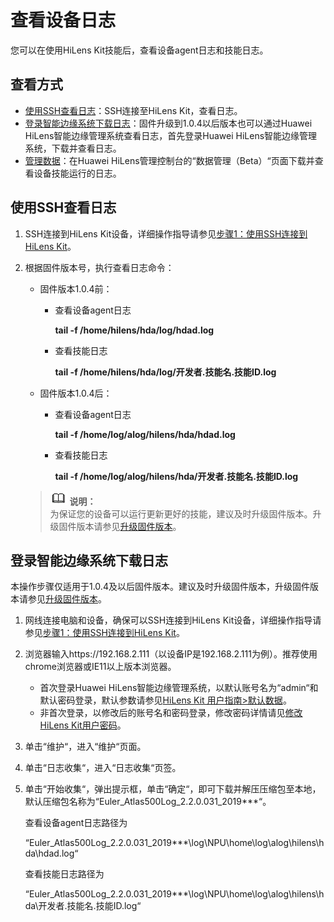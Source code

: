 # 查看设备日志<a name="hilens_02_0052"></a>

您可以在使用HiLens Kit技能后，查看设备agent日志和技能日志。

## 查看方式<a name="section13254529392"></a>

-   [使用SSH查看日志](#section125745599420)：SSH连接至HiLens Kit，查看日志。
-   [登录智能边缘系统下载日志](#section16861334165515)：固件升级到1.0.4以后版本也可以通过Huawei HiLens智能边缘管理系统查看日志，首先登录Huawei HiLens智能边缘管理系统，下载并查看日志。
-   [管理数据](管理数据.md)：在Huawei HiLens管理控制台的“数据管理（Beta）“页面下载并查看设备技能运行的日志。

## 使用SSH查看日志<a name="section125745599420"></a>

1.  SSH连接到HiLens Kit设备，详细操作指导请参见[步骤1：使用SSH连接到HiLens Kit](步骤1-使用SSH连接到HiLens-Kit.md)。
2.  根据固件版本号，执行查看日志命令：

    -   固件版本1.0.4前：
        -   查看设备agent日志

            **tail -f /home/hilens/hda/log/hdad.log**

        -   查看技能日志

            **tail -f /home/hilens/hda/log/开发者.技能名.技能ID.log**

    -   固件版本1.0.4后：
        -   查看设备agent日志

            **tail -f /home/log/alog/hilens/hda/hdad.log**

        -   查看技能日志

            **tail -f /home/log/alog/hilens/hda/开发者.技能名.技能ID.log**


    >![](public_sys-resources/icon-note.gif) **说明：**   
    >为保证您的设备可以运行更新更好的技能，建议及时升级固件版本。升级固件版本请参见[升级固件版本](升级固件版本.md)。  


## 登录智能边缘系统下载日志<a name="section16861334165515"></a>

本操作步骤仅适用于1.0.4及以后固件版本。建议及时升级固件版本，升级固件版本请参见[升级固件版本](升级固件版本.md)。

1.  网线连接电脑和设备，确保可以SSH连接到HiLens Kit设备，详细操作指导请参见[步骤1：使用SSH连接到HiLens Kit](步骤1-使用SSH连接到HiLens-Kit.md)。
2.  浏览器输入https://192.168.2.111（以设备IP是192.168.2.111为例）。推荐使用chrome浏览器或IE11以上版本浏览器。
    -   首次登录Huawei HiLens智能边缘管理系统，以默认账号名为“admin“和默认密码登录，默认参数请参见[HiLens Kit 用户指南\>默认数据](https://support.huawei.com/enterprise/zh/doc/EDOC1100112066/2347bab9)。
    -   非首次登录，以修改后的账号名和密码登录，修改密码详情请见[修改HiLens Kit用户密码](修改HiLens-Kit用户密码.md)。

3.  单击“维护“，进入“维护“页面。
4.  单击“日志收集“，进入“日志收集“页签。
5.  单击“开始收集“，弹出提示框，单击“确定“，即可下载并解压压缩包至本地，默认压缩包名称为“Euler\_Atlas500Log\_2.2.0.031\_2019\*\*\*“。

    查看设备agent日志路径为

    “Euler\_Atlas500Log\_2.2.0.031\_2019\*\*\*\\log\\NPU\\home\\log\\alog\\hilens\\hda\\hdad.log“

    查看技能日志路径为

    “Euler\_Atlas500Log\_2.2.0.031\_2019\*\*\*\\log\\NPU\\home\\log\\alog\\hilens\\hda\\开发者.技能名.技能ID.log“


